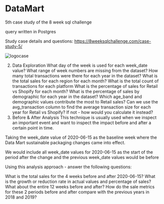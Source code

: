 # DataMart
5th case study of the 8 week sql challenge

query written in Postgres


Study case details and questions: https://8weeksqlchallenge.com/case-study-5/

![logocase](https://8weeksqlchallenge.com/images/case-study-designs/5.png)

2. Data Exploration
What day of the week is used for each week_date value?
What range of week numbers are missing from the dataset?
How many total transactions were there for each year in the dataset?
What is the total sales for each region for each month?
What is the total count of transactions for each platform
What is the percentage of sales for Retail vs Shopify for each month?
What is the percentage of sales by demographic for each year in the dataset?
Which age_band and demographic values contribute the most to Retail sales?
Can we use the avg_transaction column to find the average transaction size for each year for Retail vs Shopify? If not - how would you calculate it instead?
3. Before & After Analysis
This technique is usually used when we inspect an important event and want to inspect the impact before and after a certain point in time.

Taking the week_date value of 2020-06-15 as the baseline week where the Data Mart sustainable packaging changes came into effect.

We would include all week_date values for 2020-06-15 as the start of the period after the change and the previous week_date values would be before

Using this analysis approach - answer the following questions:

What is the total sales for the 4 weeks before and after 2020-06-15? What is the growth or reduction rate in actual values and percentage of sales?
What about the entire 12 weeks before and after?
How do the sale metrics for these 2 periods before and after compare with the previous years in 2018 and 2019?
